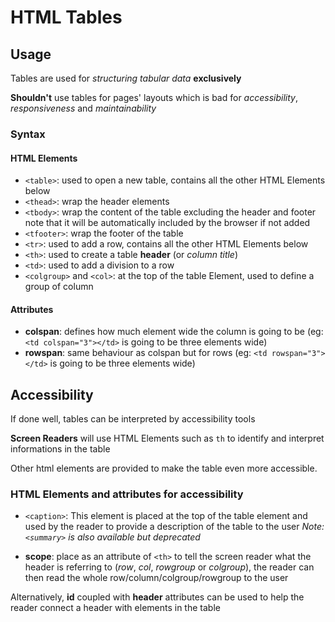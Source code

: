 # HTML Tables

## Usage

Tables are used for *structuring tabular data* **exclusively**

**Shouldn't** use tables for pages' layouts which is bad for *accessibility*,
*responsiveness* and *maintainability*

### Syntax

#### HTML Elements

- `<table>`: used to open a new table, contains all the other HTML Elements below
- `<thead>`: wrap the header elements
- `<tbody>`: wrap the content of the table excluding the header and footer
  note that it will be automatically included by the browser if not added
- `<tfooter>`: wrap the footer of the table
- `<tr>`: used to add a row, contains all the other HTML Elements below
- `<th>`: used to create a table **header** (or *column title*)
- `<td>`: used to add a division to a row
- `<colgroup>` and `<col>`: at the top of the table Element, used to define
  a group of column

#### Attributes

- **colspan**: defines how much element wide the column is going to be
  (eg: `<td colspan="3"></td>` is going to be three elements wide)
- **rowspan**: same behaviour as colspan but for rows
  (eg: `<td rowspan="3"></td>` is going to be three elements wide)

## Accessibility

If done well, tables can be interpreted by accessibility tools

**Screen Readers** will use HTML Elements such as `th` to identify and interpret
informations in the table

Other html elements are provided to make the table even more accessible.

### HTML Elements and attributes for accessibility

- `<caption>`: This element is placed at the top of the table element and
  used by the reader to provide a description of the table to the user
*Note: `<summary>` is also available but deprecated*

- **scope**: place as an attribute of `<th>` to tell the screen reader
  what the header is referring to (*row*, *col*, *rowgroup* or *colgroup*), the reader
  can then read the whole row/column/colgroup/rowgroup to the user

Alternatively, **id** coupled with **header** attributes can be used to help
the reader connect a header with elements in the table
